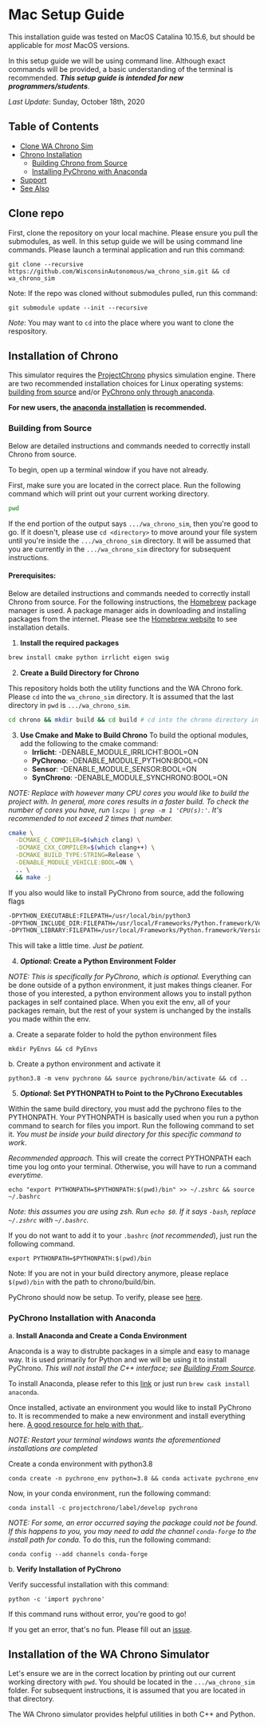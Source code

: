 # Mac Setup Guide

This installation guide was tested on MacOS Catalina 10.15.6, but should be applicable for _most_ MacOS versions.

In this setup guide we will be using command line. Although exact commands will be provided, a basic understanding of the terminal is recommended. _**This setup guide is intended for new programmers/students**_.

_Last Update_: Sunday, October 18th, 2020

## Table of Contents
- [Clone WA Chrono Sim](#clone-repo)
- [Chrono Installation](#installation-of-chrono)
    - [Building Chrono from Source](#building-from-source)
    - [Installing PyChrono with Anaconda](#pychrono-installation-with-anaconda)
- [Support](#support)
- [See Also](#see-also)

## Clone repo

First, clone the repository on your local machine. Please ensure you pull the submodules, as well. In this setup guide we will be using command line commands. Please launch a terminal application and run this command:
```
git clone --recursive https://github.com/WisconsinAutonomous/wa_chrono_sim.git && cd wa_chrono_sim
```

Note: If the repo was cloned without submodules pulled, run this command:
```
git submodule update --init --recursive
```

_Note_: You may want to `cd` into the place where you want to clone the respository.

## Installation of Chrono

This simulator requires the [ProjectChrono](http://www.projectchrono.org/) physics simulation engine. There are two recommended installation choices for Linux operating systems: [building from source](#building-from-source) and/or [PyChrono only through anaconda](#pychrono-installation-with-anaconda).

**For new users, the [anaconda installation](#pychrono-installation-with-anaconda) is recommended.**

### Building from Source

Below are detailed instructions and commands needed to correctly install Chrono from source.

To begin, open up a terminal window if you have not already.

First, make sure you are located in the correct place. Run the following command which will print out your current working directory.
```bash
pwd
```
If the end portion of the output says `.../wa_chrono_sim`, then you're good to go. If it doesn't, please use `cd <directory>` to move around your file system until you're inside the `.../wa_chrono_sim` directory. It will be assumed that you are currently in the `.../wa_chrono_sim` directory for subsequent instructions.

#### **Prerequisites:** 

Below are detailed instructions and commands needed to correctly install Chrono from source. For the following instructions, the [Homebrew](https://brew.sh/) package manager is used. A package manager aids in downloading and installing packages from the internet. Please see the [Homebrew website](https://brew.sh/) to see installation details.

1. **Install the required packages**

```bash
brew install cmake python irrlicht eigen swig
```

2. **Create a Build Directory for Chrono**

This repository holds both the utility functions and the WA Chrono fork. Please `cd` into the `wa_chrono_sim` directory. It is assumed that the last directory in `pwd` is `.../wa_chrono_sim`.

```bash
cd chrono && mkdir build && cd build # cd into the chrono directory in preperation to build it
```

3. **Use Cmake and Make to Build Chrono**
To build the optional modules, add the following to the cmake command:
    * **Irrlicht**: -DENABLE_MODULE_IRRLICHT:BOOL=ON
    * **PyChrono**: -DENABLE_MODULE_PYTHON:BOOL=ON
    * **Sensor**: -DENABLE_MODULE_SENSOR:BOOL=ON
    * **SynChrono**: -DENABLE_MODULE_SYNCHRONO:BOOL=ON

_NOTE: Replace <cores> with however many CPU cores you would like to build the project with. In general, more cores results in a faster build. To check the number of cores you have, run `lscpu | grep -m 1 'CPU(s):'`. It's recommended to not exceed 2 times that number._

```bash
cmake \
  -DCMAKE_C_COMPILER=$(which clang) \
  -DCMAKE_CXX_COMPILER=$(which clang++) \
  -DCMAKE_BUILD_TYPE:STRING=Release \
  -DENABLE_MODULE_VEHICLE:BOOL=ON \
  .. \
  && make -j
```

If you also would like to install PyChrono from source, add the following flags
```bash
-DPYTHON_EXECUTABLE:FILEPATH=/usr/local/bin/python3
-DPYTHON_INCLUDE_DIR:FILEPATH=/usr/local/Frameworks/Python.framework/Versions/3.8/include/python3.8m
-DPYTHON_LIBRARY:FILEPATH=/usr/local/Frameworks/Python.framework/Versions/3.8/lib/libpython3.8.dylib
```

This will take a little time. _Just be patient._

4. **_Optional_: Create a Python Environment Folder**

*NOTE: This is specifically for PyChrono, which is optional.* Everything can be done outside of a python environment, it just makes things cleaner. For those of you interested, a python environment allows you to install python packages in self contained place. When you exit the env, all of your packages remain, but the rest of your system is unchanged by the installs you made within the env.

a. Create a separate folder to hold the python environment files
```
mkdir PyEnvs && cd PyEnvs
```
b. Create a python environment and activate it
```
python3.8 -m venv pychrono && source pychrono/bin/activate && cd ..
```

5. **_Optional_: Set PYTHONPATH to Point to the PyChrono Executables**

Within the same build directory, you must add the pychrono files to the PYTHONPATH. Your PYTHONPATH is basically used when you run a python command to search for files you import. Run the following command to set it. _You must be inside your build directory for this specific command to work_.

_Recommended approach._ This will create the correct PYTHONPATH each time you log onto your terminal. Otherwise, you will have to run a command _everytime_.
```
echo "export PYTHONPATH=$PYTHONPATH:$(pwd)/bin" >> ~/.zshrc && source ~/.bashrc
```
_Note: this assumes you are using zsh. Run `echo $0`. If it says `-bash`, replace `~/.zshrc` with `~/.bashrc`._

If you do not want to add it to your `.bashrc` (_not recommended_), just run the following command.
```
export PYTHONPATH=$PYTHONPATH:$(pwd)/bin
```
Note: If you are not in your build directory anymore, please replace `$(pwd)/bin` with the path to chrono/build/bin.

PyChrono should now be setup. To verify, please see [here](#verify-installation-of-pychrono).

### PyChrono Installation with Anaconda

a. **Install Anaconda and Create a Conda Environment**

Anaconda is a way to distrubte packages in a simple and easy to manage way. It is used primarily for Python and we will be using it to install PyChrono. _This will not install the C++ interface; see [Building From Source](#building-from-source)._

To install Anaconda, please refer to this [link](https://docs.anaconda.com/anaconda/install/mac-os/) or just run `brew cask install anaconda`.

Once installed, activate an environment you would like to install PyChrono to. It is recommended to make a new environment and install everything here. [A good resource for help with that.](https://docs.conda.io/projects/conda/en/latest/user-guide/tasks/manage-environments.html).

_NOTE: Restart your terminal windows wants the aforementioned installations are completed_

Create a conda environment with python3.8
```
conda create -n pychrono_env python=3.8 && conda activate pychrono_env
```

Now, in your conda environment, run the following command:
```
conda install -c projectchrono/label/develop pychrono
```

_NOTE: For some, an error occurred saying the package could not be found. If this happens to you, you may need to add the channel `conda-forge` to the install path for conda._ To do this, run the following command:
```
conda config --add channels conda-forge
```

b. **Verify Installation of PyChrono**

Verify successful installation with this command:
```
python -c 'import pychrono'
```
If this command runs without error, you're good to go!

If you get an error, that's no fun. Please fill out an [issue](https://github.com/WisconsinAutonomous/wa_chrono_sim/issues/new).

## Installation of the WA Chrono Simulator

Let's ensure we are in the correct location by printing out our current working directory with `pwd`. You should be located in the `.../wa_chrono_sim` folder. For subsequent instructions, it is assumed that you are located in that directory.

The WA Chrono simulator provides helpful utilities in both C++ and Python.